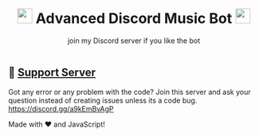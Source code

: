 <h1 align="center"><img src="" width="30px"> Advanced Discord Music Bot <img src="" width="30px"></h1>
<p align="center">join my Discord server if you like the bot</p>
<div align="center"><img src=""></div>

## 📝 [Support Server](https://discord.gg/a9kEmBvAgP)
Got any error or any problem with the code? Join this server and ask your question instead of creating issues unless its a code bug. https://discord.gg/a9kEmBvAgP

Made with :heart: and JavaScript!
